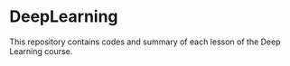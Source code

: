 # DeepLearning
This repository contains codes and summary of each lesson of the Deep Learning course.

